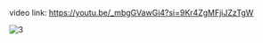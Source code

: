 video link: https://youtu.be/_mbgGVawGi4?si=9Kr4ZgMFjiJZzTgW

![3](https://github.com/EhabMagdyy/TFPlayer-ESP32/assets/132620660/d7730498-2e06-4f91-8454-39a94111435d)
